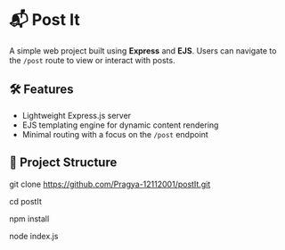 # 📬 Post It

A simple web project built using **Express** and **EJS**. Users can navigate to the `/post` route to view or interact with posts.

## 🛠 Features

- Lightweight Express.js server
- EJS templating engine for dynamic content rendering
- Minimal routing with a focus on the `/post` endpoint

## 📁 Project Structure

git clone https://github.com/Pragya-12112001/postIt.git

cd postIt

npm install

node index.js
